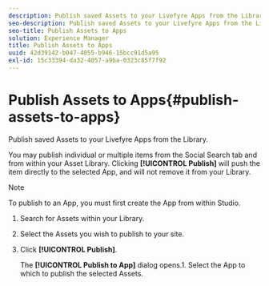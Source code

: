 ```yaml
---
description: Publish saved Assets to your Livefyre Apps from the Library.
seo-description: Publish saved Assets to your Livefyre Apps from the Library.
seo-title: Publish Assets to Apps
solution: Experience Manager
title: Publish Assets to Apps
uuid: 42d39142-b047-4055-b946-15bcc91d5a95
exl-id: 15c33394-da32-4057-a9ba-0323c85f7f92
---
```

# Publish Assets to Apps{#publish-assets-to-apps}

Publish saved Assets to your Livefyre Apps from the Library.

You may publish individual or multiple items from the Social Search tab and from within your Asset Library. Clicking **[!UICONTROL Publish]** will push the item directly to the selected App, and will not remove it from your Library.

>[!NOTE]
>
>To publish to an App, you must first create the App from within Studio.

1. Search for Assets within your Library.
1. Select the Assets you wish to publish to your site.
1. Click **[!UICONTROL Publish]**.

   The **[!UICONTROL Publish to App]** dialog opens.1. Select the App to which to publish the selected Assets.
